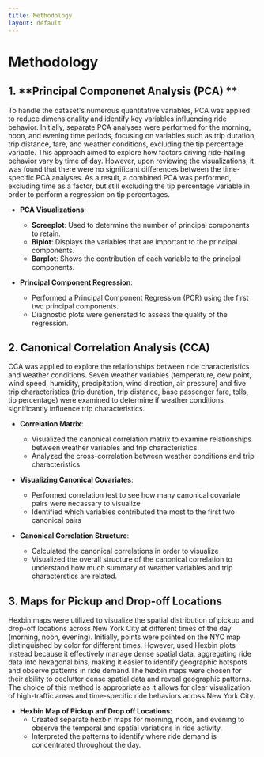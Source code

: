 ```yaml
---
title: Methodology
layout: default
--- 
```


# Methodology

## 1. **Principal Componenet Analysis (PCA) **

To handle the dataset's numerous quantitative variables, PCA was applied to reduce dimensionality and identify key variables influencing ride behavior. Initially, separate PCA analyses were performed for the morning, noon, and evening time periods, focusing on variables such as trip duration, trip distance, fare, and weather conditions, excluding the tip percentage variable. This approach aimed to explore how factors driving ride-hailing behavior vary by time of day. However, upon reviewing the visualizations, it was found that there were no significant differences between the time-specific PCA analyses. As a result, a combined PCA was performed, excluding time as a factor, but still excluding the tip percentage variable in order to perform a regression on tip percentages.

- **PCA Visualizations**: 
  - **Screeplot**: Used to determine the number of principal components to retain.
  - **Biplot**: Displays the variables that are important to the principal components.
  - **Barplot**: Shows the contribution of each variable to the principal components.
  
- **Principal Component Regression**:
  - Performed a Principal Component Regression (PCR) using the first two principal components.
  - Diagnostic plots were generated to assess the quality of the regression.

 
## 2. **Canonical Correlation Analysis (CCA)**
CCA was applied to explore the relationships between ride characteristics and weather conditions. Seven weather variables (temperature, dew point, wind speed, humidity, precipitation, wind direction, air pressure) and five trip characteristics (trip duration, trip distance, base passenger fare, tolls, tip percentage) were examined to determine if weather conditions significantly influence trip characteristics.

- **Correlation Matrix**: 
  - Visualized the canonical correlation matrix to examine relationships between weather variables and trip characteristics.
  - Analyzed the cross-correlation between weather conditions and trip characteristics.
    
- **Visualizing Canonical Covariates**:
  - Performed correlation test to see how many canonical covariate pairs were necassary to visualize
  - Identified which variables contributed the most to the first two canonical pairs
    

- **Canonical Correlation Structure**:
  - Calculated the canonical correlations in order to visualize
  - Visualized the overall structure of the canonical correlation to understand how much summary of weather variables and trip characterstics are related.
  

## 3. **Maps for Pickup and Drop-off Locations**
Hexbin maps were utilized to visualize the spatial distribution of pickup and drop-off locations across New York City at different times of the day (morning, noon, evening). Initially, points were pointed on the NYC map distinguished by color for different times. However, used Hexbin plots instead because it effectively manage dense spatial data, aggregating ride data into hexagonal bins, making it easier to identify geographic hotspots and observe patterns in ride demand.The hexbin maps were chosen for their ability to declutter dense spatial data and reveal geographic patterns. The choice of this method is appropriate as it allows for clear visualization of high-traffic areas and time-specific ride behaviors across New York City.

- **Hexbin Map of Pickup anf Drop off Locations**: 
  - Created separate hexbin maps for morning, noon, and evening to observe the temporal and spatial variations in ride activity.
  - Interpreted the patterns to identify where ride demand is concentrated throughout the day.
 
  
    

